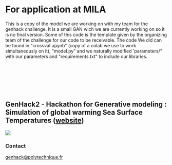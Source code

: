 # For application at MILA

This is a copy of the model we are working on with my team for the genhack challenge. It is a small GAN wich we are currently working on so it is no final
version. Some of this code is the template given by the organizing team of the challenge for our code to be receivable. The code We did can be found in "crossval.upynb" (copy of a colab we use to work simultaneously on it), "model.py" and we naturally modified 'parameters/" with our parameters and "requirements.txt" to include our libraries.  
  
<br />
<br />
<br />
<br />
<br />

## GenHack2 - Hackathon for Generative modeling : Simulation of global warming Sea Surface Temperatures ([website](https://www.polytechnique.edu/en/education/academic-and-research-departments/applied-mathematics-department-depmap/student-event/genhack-2-hackathon-generative-modelling))
<img src="https://www.polytechnique.edu/sites/default/files/styles/contenu_detail/public/content/pages/images/2022-10/GenHack%20Challenge%20%28Banni%C3%A8re%20%28paysage%29%29%20%281250%20%C3%97%20350%20px%29_0.png?itok=K1AwTb_0">

### Contact
genhack@polytechnique.fr
